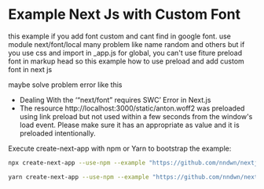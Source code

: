 # Example Next Js with Custom Font

this example if you add font custom and cant find in google font.
use module next/font/local many problem like name random and   others
but if you use css and import in _app.js for global, you can't use fiture preload font
in markup head so this example how to use preload and add custom font in next js

maybe solve problem error like this

- Dealing With the ‘“next/font” requires SWC’ Error in Next.js
- The resource http://localhost:3000/static/anton.woff2 was preloaded using link preload but not used within a few seconds from the window's load event. Please make sure it has an appropriate as value and it is preloaded intentionally.


Execute create-next-app with npm or Yarn to bootstrap the example:

```bash
npx create-next-app --use-npm --example "https://github.com/nndwn/nextjs-example/tree/main/nextjs-with-customFont"
```
```bash
yarn create-next-app --use-npm --example "https://github.com/nndwn/nextjs-example/tree/main/nextjs-with-customFont"
```
